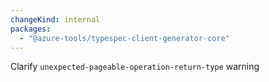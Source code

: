 ```yaml
---
changeKind: internal
packages:
  - "@azure-tools/typespec-client-generator-core"
---
```


Clarify `unexpected-pageable-operation-return-type` warning